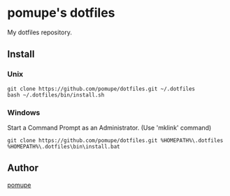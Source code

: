 # pomupe's dotfiles

My dotfiles repository.

## Install

### Unix

```
git clone https://github.com/pomupe/dotfiles.git ~/.dotfiles
bash ~/.dotfiles/bin/install.sh
```

### Windows
Start a Command Prompt as an Administrator. (Use 'mklink' command)

```
git clone https://github.com/pomupe/dotfiles.git %HOMEPATH%\.dotfiles
%HOMEPATH%\.dotfiles\bin\install.bat
```

## Author

[pomupe](https://github.com/pomupe)
